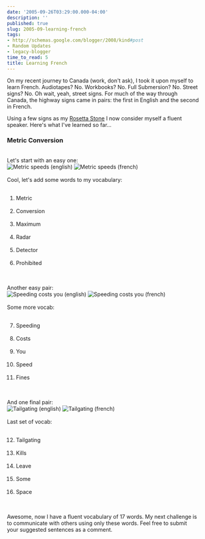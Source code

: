 ```yaml
---
date: '2005-09-26T03:29:00.000-04:00'
description: ''
published: true
slug: 2005-09-learning-french
tags:
- http://schemas.google.com/blogger/2008/kind#post
- Random Updates
- legacy-blogger
time_to_read: 5
title: Learning French
---
```


On my recent journey to Canada (work, don't ask), I took it upon myself to learn French. Audiotapes? No. Workbooks? No. Full Submersion? No. Street signs? No. Oh wait, yeah, street signs. For much of the way through Canada, the highway signs came in pairs: the first in English and the second in French.

Using a few signs as my <a href="http://en.wikipedia.org/wiki/Rosetta_stone">Rosetta Stone</a> I now consider myself a fluent speaker. Here's what I've learned so far...

<h3>Metric Conversion</h3><br />Let's start with an easy one:<br />
<div class="compare"><img alt="Metric speeds (english)" src="http://www.wassupy.com/blog-images/DSCF1243.jpg" /> <img alt="Metric speeds (french)" src="http://www.wassupy.com/blog-images/DSCF1244.jpg" /></div><br />Cool, let's add some words to my vocabulary:<ol><br />	<li>Metric</li><br />	<li>Conversion</li><br />	<li>Maximum</li><br />	<li>Radar</li><br />	<li>Detector</li><br />	<li>Prohibited</li><br /></ol><br />Another easy pair:<br />
<div class="compare"><img alt="Speeding costs you (english)" src="http://www.wassupy.com/blog-images/DSCF1245.jpg" /> <img alt="Speeding costs you (french)" src="http://www.wassupy.com/blog-images/DSCF1246.jpg" /></div><br />Some more vocab:<ol><br />	<li value="7">Speeding</li><br />	<li>Costs</li><br />	<li>You</li><br />	<li>Speed</li><br />	<li>Fines</li><br /></ol><br />And one final pair:<br />
<div class="compare"><img alt="Tailgating (english)" src="http://www.wassupy.com/blog-images/DSCF1247.jpg" /> <img alt="Tailgating (french)" src="http://www.wassupy.com/blog-images/DSCF1248.jpg" /></div><br />Last set of vocab:<ol><br />	<li value="12">Tailgating</li><br />	<li>Kills</li><br />	<li>Leave</li><br />	<li>Some</li><br />	<li>Space</li><br /></ol><br />Awesome, now I have a fluent vocabulary of 17 words. My next challenge is to communicate with others using only these words.  Feel free to submit your suggested sentences as a comment.